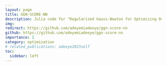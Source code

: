 ```yaml
---
layout: page
title: GGN-SCORE-NN
description: Julia code for "Regularized Gauss-Newton for Optimizing Overparameterized Neural Networks." 
img: 
redirect: https://github.com/adeyemiadeoye/ggn-score-nn
github: https://github.com/adeyemiadeoye/ggn-score-nn
importance: 2
category: optimization
# related_publications: adeoye2023self
toc:
  sidebar: left
---
```

